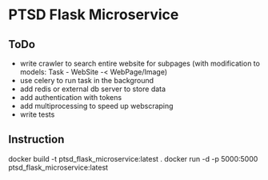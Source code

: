 # PTSD Flask Microservice

## ToDo
- write crawler to search entire website for subpages (with modification to models: Task - WebSite -< WebPage/Image)
- use celery to run task in the background
- add redis or external db server to store data
- add authentication with tokens
- add multiprocessing to speed up webscraping
- write tests

## Instruction
docker build -t ptsd_flask_microservice:latest .
docker run -d -p 5000:5000 ptsd_flask_microservice:latest